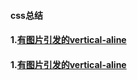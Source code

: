 #### css总结

#### 1.[有图片引发的vertical-aline](https://github.com/jimscxNotes/css/issues/1)
#### 1.[有图片引发的vertical-aline](https://github.com/jimscxNotes/css/issues/1)
